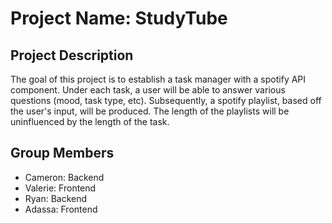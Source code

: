# Project Name: StudyTube 
## Project Description
The goal of this project is to establish a task manager with a spotify API component. Under each task, a user will be able to answer various questions (mood, task type, etc). Subsequently, a spotify playlist, based off the user's input, will be produced. The length of the playlists will be uninfluenced by the length of the task.
## Group Members
- Cameron: Backend
- Valerie: Frontend
- Ryan: Backend
- Adassa: Frontend
